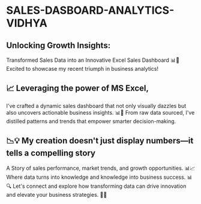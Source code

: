 # SALES-DASBOARD-ANALYTICS-VIDHYA

## Unlocking Growth Insights: 
Transformed Sales Data into an Innovative Excel Sales Dashboard 📊🚀
Excited to showcase my recent triumph in business analytics! 

## 📈 Leveraging the power of MS Excel, 
I've crafted a dynamic sales dashboard that not only visually dazzles but also uncovers actionable business insights. 📊💼 From raw data sourced, I've distilled patterns and trends that empower smarter decision-making. 

## 📉💡 My creation doesn't just display numbers—it tells a compelling story
A Story of sales performance, market trends, and growth opportunities.
📊📈 Where data turns into knowledge and knowledge into business success. 📊🔍 Let's connect and explore how transforming data can drive innovation and elevate your business strategies. 🤝🔥
